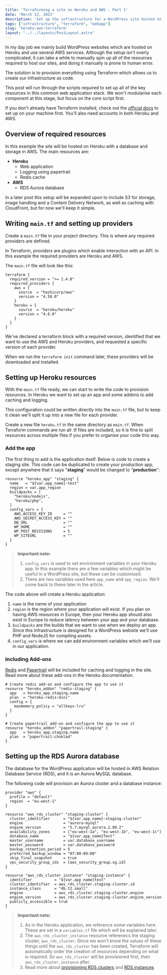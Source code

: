 ```yaml
---
title: 'Terraforming a site on Heroku and AWS - Part 1'
date: 'March 12, 2023'
description: 'Set up the infrastructure for a WordPress site hosted on Heroku and AWS'
tags: ["infrastructure", "terraform", "webapp"]
slug: 'heroku-aws-terraform'
layout: "../../layouts/PostLayout.astro"
---
```


In my day job we mainly build WordPress websites which are hosted on Heroku and use several AWS services. Although the setup isn't overly complicated, it can take a while to manually spin up all of the resources required to host our sites, and doing it manually is prone to human error.

The solution is to provision everything using Terraform which allows us to create our infrastructure as code.

This post will run through the scripts required to set up all of the key resources in this common web application stack. We won't modularise each component at this stage, but focus on the core script first.

If you don't already have Terraform installed, check out the [official docs](https://developer.hashicorp.com/terraform/downloads) to set up on your machine first. You'll also need accounts in both Heroku and AWS.

## Overview of required resources

In this example the site will be hosted on Heroku with a database and storage in AWS. The main resources are:

- **Heroku**
    - Web application
    - Logging using papertrail
    - Redis cache
- **AWS**
    - RDS Aurora database

In a later post this setup will be expanded upon to include S3 for storage, image handling and a Content Delivery Network, as well as caching with CloudFront, but for now we'll keep it simple.

## Writing `main.tf` and setting up providers

Create a `main.tf` file in your project directory. This is where any required providers are defined.

In Terraform, providers are plugins which enable interaction with an API. In this example the required providers are Heroku and AWS.

The `main.tf` file will look like this:

```hcl
terraform {
  required_version = ">= 1.4.0"
  required_providers {
    aws = {
      source  = "hashicorp/aws"
      version = "4.58.0"
    }
    heroku = {
      source  = "heroku/heroku"
      version = "4.6.0"
    }
  }
}
```

We've declared a terraform block with a required version, identified that we want to use the AWS and Heroku providers, and requested a specific version of each provider.

When we run the `terraform init` command later, these providers will be downloaded and installed.

## Setting up Heroku resources

With the `main.tf` file ready, we can start to write the code to provision resources. In Heroku we want to set up an app and some addons to add caching and logging.

This configuration could be written directly into the `main.tf` file, but to keep it clean we'll split it up into a new file for each provider.

Create a new file `heroku.tf` in the same directory as `main.tf`. When Terraform commands are run all .tf files are included, so it is fine to split resources across multiple files if you prefer to organise your code this way.

### Add the app

The first thing to add is the application itself. Below is code to create a staging site. This code can be duplicated to create your production app, except anywhere that it says "**staging**" would be changed to "**production**":

```hcl
resource "heroku_app" "staging" {
  name   = "${var.app_name}-test"
  region = var.app_region
  buildpacks = [
    "heroku/nodejs",
    "heroku/php",
  ]
  config_vars = {
    AWS_ACCESS_KEY_ID     = ""
    AWS_SECRET_ACCESS_KEY = ""
    DB_URL                = ""
    WP_HOME               = ""
    WP_POST_REVISIONS     = 5
    WP_SITEURL            = ""
  }
}
```

> **Important note:**
>
> 1. `config_vars` is used to set environment variables in your Heroku app. In this example there are a few variables which might be useful in a WordPress site, but these can be customised.
> 2. There are two variables used here `app_name` and `app_region`. We'll come back to these later in the article.

The code above will create a Heroku application:

1. `name` is the name of your application
2. `region` is the region where your application will exist. If you plan on having AWS resources in Europe, then your Heroku app should also exist in Europe to reduce latency between your app and your database.
3. `buildpacks` are the builds that we want to use when we deploy an app. Since this infrastructure is designed for a WordPress website we'll use PHP and NodeJS for compiling assets.
4. `config_vars` is where we can add environment variables which we'll use in our application.

### Including Add-ons

[Redis](https://devcenter.heroku.com/articles/heroku-redis) and [Papertrail](https://elements.heroku.com/addons/papertrail) will be included for caching and logging in the site. Read more about these add-ons in the Heroku documentation.

```hcl
# Create redis add-on and configure the app to use it
resource "heroku_addon" "redis-staging" {
  app   = heroku_app.staging.name
  plan  = "heroku-redis:mini"
  config = {
    maxmemory_policy = "allkeys-lru"
  }
}

# Create papertrail add-on and configure the app to use it
resource "heroku_addon" "papertrail-staging" {
  app   = heroku_app.staging.name
  plan  = "papertrail:choklad"
}
```

## Setting up the RDS Aurora database

The database for the WordPress application will be hosted in AWS Relation Database Service (RDS), and it is an Aurora MySQL database.

The following code will provision an Aurora cluster and a database instance:

```hcl
provider "aws" {
  profile = "default"
  region  = "eu-west-1"
}

resource "aws_rds_cluster" "staging-cluster" {
  cluster_identifier      = "${var.app_name}-staging-cluster"
  engine                  = "aurora-mysql"
  engine_version          = "5.7.mysql_aurora.2.09.2"
  availability_zones      = ["eu-west-1a", "eu-west-1b", "eu-west-1c"]
  database_name           = "${var.app_name}Test"
  master_username         = var.database_username
  master_password         = var.database_password
  backup_retention_period = 5
  preferred_backup_window = "07:00-09:00"
  skip_final_snapshot     = true
  vpc_security_group_ids  = [aws_security_group.sg.id]
}

resource "aws_rds_cluster_instance" "staging-instance" {
  identifier          = "${var.app_name}test"
  cluster_identifier  = aws_rds_cluster.staging-cluster.id
  instance_class      = "db.t2.small"
  engine              = aws_rds_cluster.staging-cluster.engine
  engine_version      = aws_rds_cluster.staging-cluster.engine_version
  publicly_accessible = true
}
```

> **Important note:**
>
> 1. As in the Heroku application, we reference some variables here. These are set in a `variables.tf` file which will be explained later.
> 2. The `aws_rds_cluster_instance` resource referenecs the staging cluster, `aws_rds_cluster`. Since we won't know the values of these things until the `aws_rds_cluster` has been created, Terraform will automatically order the creation of resources depending on what is required. So `aws_rds_cluster` will be provisioned first, then `aws_rds_cluster_instance` after.
> 3. Read more about [provisioning RDS clusters](https://registry.terraform.io/providers/hashicorp/aws/latest/docs/resources/rds_cluster) and [RDS instances](https://registry.terraform.io/providers/hashicorp/aws/latest/docs/resources/rds_cluster_instance)

